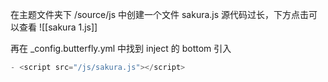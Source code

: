 在主题文件夹下 /source/js 中创建一个文件 sakura.js
源代码过长，下方点击可以查看
![[sakura 1.js]]

再在 \_config.butterfly.yml 中找到 inject 的 bottom 引入
```js
- <script src="/js/sakura.js"></script>
```
